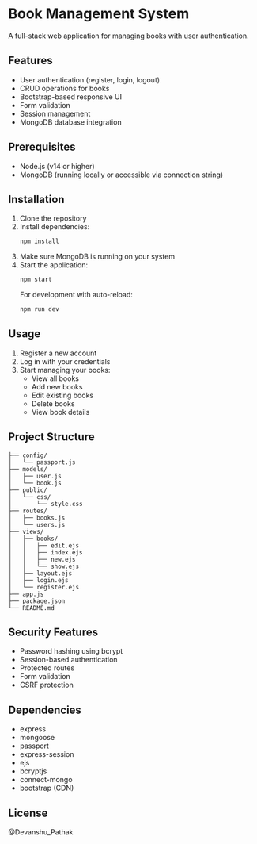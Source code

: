# Book Management System

A full-stack web application for managing books with user authentication.

## Features

- User authentication (register, login, logout)
- CRUD operations for books
- Bootstrap-based responsive UI
- Form validation
- Session management
- MongoDB database integration

## Prerequisites

- Node.js (v14 or higher)
- MongoDB (running locally or accessible via connection string)

## Installation

1. Clone the repository
2. Install dependencies:
   ```bash
   npm install
   ```
3. Make sure MongoDB is running on your system
4. Start the application:
   ```bash
   npm start
   ```
   For development with auto-reload:
   ```bash
   npm run dev
   ```

## Usage

1. Register a new account
2. Log in with your credentials
3. Start managing your books:
   - View all books
   - Add new books
   - Edit existing books
   - Delete books
   - View book details

## Project Structure

```
├── config/
│   └── passport.js
├── models/
│   ├── user.js
│   └── book.js
├── public/
│   └── css/
│       └── style.css
├── routes/
│   ├── books.js
│   └── users.js
├── views/
│   ├── books/
│   │   ├── edit.ejs
│   │   ├── index.ejs
│   │   ├── new.ejs
│   │   └── show.ejs
│   ├── layout.ejs
│   ├── login.ejs
│   └── register.ejs
├── app.js
├── package.json
└── README.md
```

## Security Features

- Password hashing using bcrypt
- Session-based authentication
- Protected routes
- Form validation
- CSRF protection

## Dependencies

- express
- mongoose
- passport
- express-session
- ejs
- bcryptjs
- connect-mongo
- bootstrap (CDN)

## License
@Devanshu_Pathak
